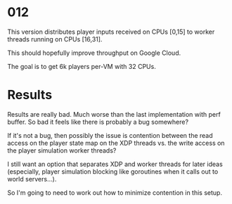 # 012

This version distributes player inputs received on CPUs [0,15] to worker threads running on CPUs [16,31].

This should hopefully improve throughput on Google Cloud.

The goal is to get 6k players per-VM with 32 CPUs.

# Results

Results are really bad. Much worse than the last implementation with perf buffer. So bad it feels like there is probably a bug somewhere?

If it's not a bug, then possibly the issue is contention between the read access on the player state map on the XDP threads vs. the write access on the player simulation worker threads?

I still want an option that separates XDP and worker threads for later ideas (especially, player simulation blocking like goroutines when it calls out to world servers...).

So I'm going to need to work out how to minimize contention in this setup.